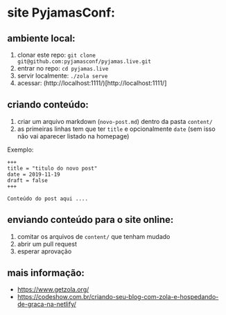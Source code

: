 # site PyjamasConf:

## ambiente local:

1. clonar este repo: `git clone git@github.com:pyjamasconf/pyjamas.live.git`
2. entrar no repo: `cd pyjamas.live`
3. servir localmente: `./zola serve`
4. acessar: (http://localhost:1111/)[http://localhost:1111/]

## criando conteúdo:

1. criar um arquivo markdown (`novo-post.md`) dentro da pasta `content/`
2. as primeiras linhas tem que ter `title` e opcionalmente `date` (sem isso não vai aparecer listado na homepage)

Exemplo:

```
+++
title = "titulo do novo post"
date = 2019-11-19
draft = false
+++

Conteúdo do post aqui ....

```

## enviando conteúdo para o site online:

1. comitar os arquivos de `content/` que tenham mudado
2. abrir um pull request
3. esperar aprovação


## mais informação:

- https://www.getzola.org/
- https://codeshow.com.br/criando-seu-blog-com-zola-e-hospedando-de-graca-na-netlify/
